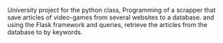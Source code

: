 University project for the python class,
Programming of a scrapper that save articles of video-games from several websites to
a database. and using the Flask framework and queries, retrieve the articles from the database to 
by keywords.
